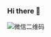 ### Hi there 👋

<!--
**RudeCrab/RudeCrab** is a ✨ _special_ ✨ repository because its `README.md` (this file) appears on your GitHub profile.

Here are some ideas to get you started:

- 🔭 I’m currently working on ...
- 🌱 I’m currently learning ...
- 👯 I’m looking to collaborate on ...
- 🤔 I’m looking for help with ...
- 💬 Ask me about ...
- 📫 How to reach me: ...
- 😄 Pronouns: ...
- ⚡ Fun fact: ...
-->

![微信二维码](http://ww1.sinaimg.cn/large/dcdff92dgy1glnmky7fb7j20p00dwdig.jpg)
